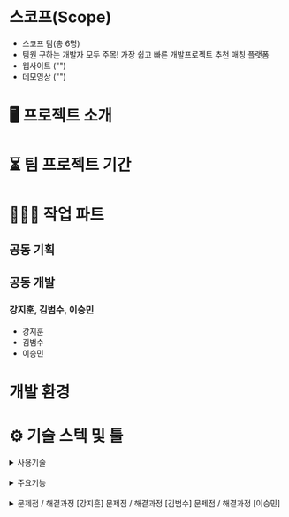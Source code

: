 # 스코프(Scope)

- 스코프 팀(총 6명)
- 팀원 구하는 개발자 모두 주목! 가장 쉽고 빠른 개발프로젝트 추천 매칭 플랫폼
- 웹사이트 ("")
- 데모영상 ("")

# 🖥 프로젝트 소개

# ⏳ 팀 프로젝트 기간

# 👩🏻‍💻 작업 파트

## 공동 기획

## 공동 개발

### 강지훈, 김범수, 이승민

- 강지훈
- 김범수
- 이승민

# 개발 환경

# ⚙️ 기술 스텍 및 툴

<details markdown = "1">
 <summary>
사용기술
</summary>
 </details>
<br>
  <details markdown = "2">
 <summary>
주요기능
</summary>
<br>

 </details>
<br>
   <details markdown = "3">
<summary>
문제점 / 해결과정 [강지훈]
문제점 / 해결과정 [김범수]
문제점 / 해결과정 [이승민]
</summary>
